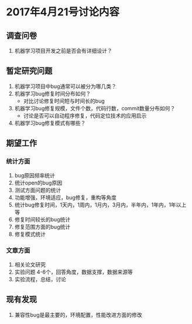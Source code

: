 # 2017年4月21号讨论内容
## 调查问卷
1. 机器学习项目开发之前是否会有详细设计？

## 暂定研究问题
1. 机器学习项目中bug通常可以被分为哪几类？
2. 机器学习bug修复时间分布如何？
    - 对比讨论修复时间短与时间长的bug
3. 机器学习bug修复规模，文件个数，代码行数，commit数量分布如何？
    - 讨论是否可以自动程序修复，代码定位技术的应用启示
4. 机器学习bug修复模式有哪些？

## 期望工作
### 统计方面
1. bug原因频率统计
2. 统计open的bug原因
3. 测试方面问题的统计
4. 功能增强，环境适应，bug修复，重构等角度
5. 统计bug修复时间，1天内，1周内，1月内，3月内，半年内，1年内，1年以上等
6. 修复时间较长的bug统计
7. 修复范围方面的bug统计
8. 修复模式统计
### 文章方面
1. 相关论文研究
2. 实验问题 4-6个，回答角度，数据支撑，数据来源等
3. 实验流程，总结，讨论

## 现有发现
1. 兼容性bug是最主要的，环境配置，性能改进方面的修改
